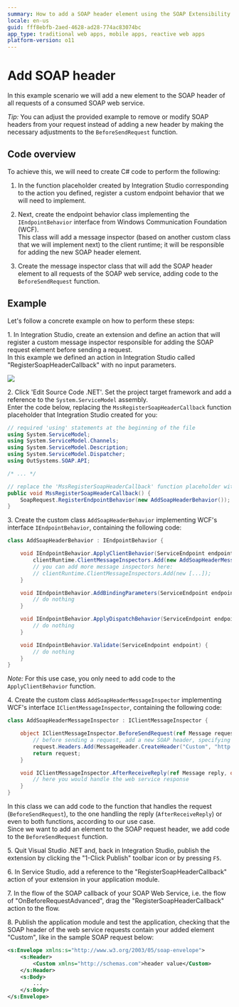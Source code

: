 ```yaml
---
summary: How to add a SOAP header element using the SOAP Extensibility API.
locale: en-us
guid: fff8ebfb-2aed-4628-ad28-774ac83074bc
app_type: traditional web apps, mobile apps, reactive web apps
platform-version: o11
---
```


# Add SOAP header

In this example scenario we will add a new element to the SOAP header of all requests of a consumed SOAP web service.

_Tip:_ You can adjust the provided example to remove or modify SOAP headers from your request instead of adding a new header by making the necessary adjustments to the `BeforeSendRequest` function.

## Code overview 

To achieve this, we will need to create C# code to perform the following:

1. In the function placeholder created by Integration Studio corresponding to the action you defined, register a custom endpoint behavior that we will need to implement.

1. Next, create the endpoint behavior class implementing the `IEndpointBehavior` interface from Windows Communication Foundation (WCF).  
This class will add a message inspector (based on another custom class that we will implement next) to the client runtime; it will be responsible for adding the new SOAP header element.  

1. Create the message inspector class that will add the SOAP header element to all requests of the SOAP web service, adding code to the `BeforeSendRequest` function.

## Example 

Let's follow a concrete example on how to perform these steps:

1\. In Integration Studio, create an extension and define an action that will register a custom message inspector responsible for adding the SOAP request element before sending a request.  
In this example we defined an action in Integration Studio called "RegisterSoapHeaderCallback" with no input parameters.

![](<images/is-action-register-soapheader-callback.png>)

2\. Click 'Edit Source Code .NET'. Set the project target framework and add a reference to the `System.ServiceModel` assembly.  
Enter the code below, replacing the `MssRegisterSoapHeaderCallback` function placeholder that Integration Studio created for you:  

```csharp
// required 'using' statements at the beginning of the file
using System.ServiceModel;
using System.ServiceModel.Channels;
using System.ServiceModel.Description;
using System.ServiceModel.Dispatcher;
using OutSystems.SOAP.API;

/* ... */

// replace the 'MssRegisterSoapHeaderCallback' function placeholder with the following code
public void MssRegisterSoapHeaderCallback() {
    SoapRequest.RegisterEndpointBehavior(new AddSoapHeaderBehavior());
}
```        

3\. Create the custom class `AddSoapHeaderBehavior` implementing WCF's interface `IEndpointBehavior`, containing the following code:

```csharp
class AddSoapHeaderBehavior : IEndpointBehavior {

    void IEndpointBehavior.ApplyClientBehavior(ServiceEndpoint endpoint, ClientRuntime clientRuntime) {
        clientRuntime.ClientMessageInspectors.Add(new AddSoapHeaderMessageInspector());
        // you can add more message inspectors here:
        // clientRuntime.ClientMessageInspectors.Add(new [...]);
    }

    void IEndpointBehavior.AddBindingParameters(ServiceEndpoint endpoint, BindingParameterCollection bindingParameters) {
        // do nothing
    }

    void IEndpointBehavior.ApplyDispatchBehavior(ServiceEndpoint endpoint, EndpointDispatcher endpointDispatcher) {
        // do nothing
    }

    void IEndpointBehavior.Validate(ServiceEndpoint endpoint) {
        // do nothing
    }
}
```

_Note:_ For this use case, you only need to add code to the `ApplyClientBehavior` function.

4\. Create the custom class `AddSoapHeaderMessageInspector` implementing WCF's interface `IClientMessageInspector`, containing the following code:

```csharp
class AddSoapHeaderMessageInspector : IClientMessageInspector {

    object IClientMessageInspector.BeforeSendRequest(ref Message request, IClientChannel channel) {
        // before sending a request, add a new SOAP header, specifying its name, namespace and value
        request.Headers.Add(MessageHeader.CreateHeader("Custom", "http://schemas.com", "header value"));
        return request;
    }

    void IClientMessageInspector.AfterReceiveReply(ref Message reply, object correlationState) {
        // here you would handle the web service response
    }
}
```
In this class we can add code to the function that handles the request (`BeforeSendRequest`), to the one handling the reply (`AfterReceiveReply`) or even to both functions, according to our use case.  
Since we want to add an element to the SOAP request header, we add code to the `BeforeSendRequest` function.

5\. Quit Visual Studio .NET and, back in Integration Studio, publish the extension by clicking the "1-Click Publish" toolbar icon or by pressing `F5`.

6\. In Service Studio, add a reference to the "RegisterSoapHeaderCallback" action of your extension in your application module.  

7\. In the flow of the SOAP callback of your SOAP Web Service, i.e. the flow of "OnBeforeRequestAdvanced", drag the "RegisterSoapHeaderCallback" action to the flow. 

8\. Publish the application module and test the application, checking that the SOAP header of the web service requests contain your added element "Custom", like in the sample SOAP request below:

```xml
<s:Envelope xmlns:s="http://www.w3.org/2003/05/soap-envelope">
    <s:Header>
        <Custom xmlns="http://schemas.com">header value</Custom>
    </s:Header>
    <s:Body>
        ...
    </s:Body>
</s:Envelope>
```
